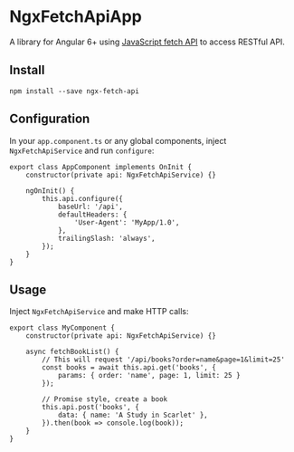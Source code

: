 # NgxFetchApiApp

A library for Angular 6+ using [JavaScript fetch API](https://developer.mozilla.org/en-US/docs/Web/API/Fetch_API)
to access RESTful API.

## Install

```
npm install --save ngx-fetch-api
```

## Configuration

In your `app.component.ts` or any global components, inject `NgxFetchApiService` and run `configure`:

```
export class AppComponent implements OnInit {
    constructor(private api: NgxFetchApiService) {}

    ngOnInit() {
        this.api.configure({
            baseUrl: '/api',
            defaultHeaders: {
                'User-Agent': 'MyApp/1.0',
            },
            trailingSlash: 'always',
        });
    }
}
```

## Usage

Inject `NgxFetchApiService` and make HTTP calls:

```
export class MyComponent {
    constructor(private api: NgxFetchApiService) {}

    async fetchBookList() {
        // This will request '/api/books?order=name&page=1&limit=25'
        const books = await this.api.get('books', {
            params: { order: 'name', page: 1, limit: 25 }
        });

        // Promise style, create a book
        this.api.post('books', {
            data: { name: 'A Study in Scarlet' },
        }).then(book => console.log(book));
    }
}
```
